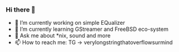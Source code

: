 ### Hi there 👋

- 🔭 I’m currently working on simple EQualizer
- 🌱 I’m currently learning GStreamer and FreeBSD eco-system
- 💬 Ask me about *nix, sound and more
- 📫 How to reach me: TG -> verylongstringthatoverflowsurmind
